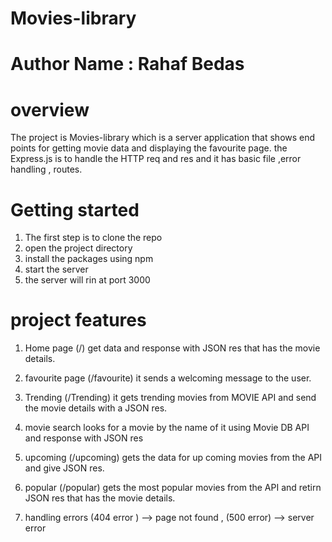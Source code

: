 # Movies-library
# Author Name : Rahaf Bedas 

# overview 
The project is Movies-library which is a server application that shows end points for getting movie data and displaying the favourite page. the Express.js is to handle the HTTP req and res and it has basic file ,error handling , routes.

# Getting started 
 1. The first step is to clone the repo 
 2. open the project directory 
 3. install the packages using npm 
 4. start the server 
 5. the server will rin at port 3000

 # project features 
 
 1. Home page (/) get data and response with JSON res that has the movie details.
 
 2. favourite page (/favourite) it sends a welcoming message to the user.

 3. Trending (/Trending)  it gets trending movies from MOVIE API and send the movie details with a JSON res.

 4. movie search looks for a movie by the name of it using Movie DB API and response with JSON res 

 5. upcoming (/upcoming) gets the data for up coming movies from the API and give JSON  res.

 6. popular (/popular) gets the most popular movies from the API and retirn JSON res that has the movie details.

 7. handling errors  (404 error ) --> page not found , (500 error) --> server error 
 
